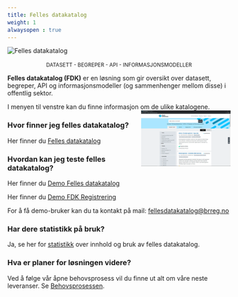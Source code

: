 ```yaml
---
title: Felles datakatalog
weight: 1
alwaysopen : true
---
```

<img
 src="/images/fdk-logo@2x.png" style="width:320px; display:inline; margin:0; cursor:default;" alt="Felles datakatalog" title="Felles datakatalog" onclick="return false;">&nbsp;
 </img>

<div style="text-align: center"><small>DATASETT - BEGREPER - API - INFORMASJONSMODELLER</small></div style="text-align: center">

**Felles datakatalog (FDK)** er en løsning som gir oversikt over datasett, begreper, API og informasjonsmodeller (og sammenhenger mellom disse) i offentlig sektor.

I menyen til venstre kan du finne informasjon om de ulike katalogene.
<img src="./FDK_skjermbilde.png" width="40%" alt="Felles datakatalog bilde" align=right >

### Hvor finner jeg felles datakatalog?
Her finner du <a href="https://fellesdatakatalog.brreg.no" target="_blank">Felles datakatalog</a>

### Hvordan kan jeg teste felles datakatalog?
Her finner du <a href="https://demo.fellesdatakatalog.brreg.no" target="_blank">Demo Felles datakatalog</a>

Her finner du <a href="https://registrering.demo.fellesdatakatalog.brreg.no/loggin" target="_blank">Demo FDK Registrering</a>

For å få demo-bruker kan du ta kontakt på mail: fellesdatakatalog@brreg.no

### Har dere statistikk på bruk?
Ja, se her for [statistikk](statistikk) over innhold og bruk av felles datakatalog.

### Hva er planer for løsningen videre?
Ved å følge vår åpne behovsprosess vil du finne ut alt om våre neste leveranser. Se [Behovsprosessen](../behovsprosessen/).
